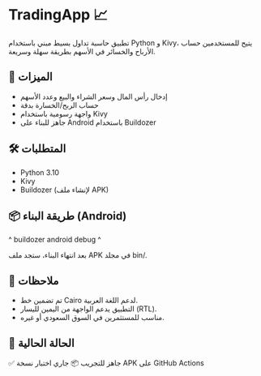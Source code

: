 # TradingApp 📈 
 
تطبيق حاسبة تداول بسيط مبني باستخدام Python و Kivy، يتيح للمستخدمين حساب الأرباح والخسائر في الأسهم بطريقة سهلة وسريعة. 
 
## 🚀 الميزات 
- إدخال رأس المال وسعر الشراء والبيع وعدد الأسهم 
- حساب الربح/الخسارة بدقة 
- واجهة رسومية باستخدام Kivy 
- جاهز للبناء على Android باستخدام Buildozer 
 
## 🛠️ المتطلبات 
- Python 3.10 
- Kivy 
- Buildozer (لإنشاء ملف APK) 
 
## 📦 طريقة البناء (Android) 
^ 
buildozer android debug 
^ 
 
بعد انتهاء البناء، ستجد ملف APK في مجلد bin/. 
 
## 🧾 ملاحظات 
- تم تضمين خط Cairo لدعم اللغة العربية. 
- التطبيق يدعم الواجهة من اليمين لليسار (RTL). 
- مناسب للمستثمرين في السوق السعودي أو غيره. 
 
## 📲 الحالة الحالية 
✅ جاهز للتجريب 
📦 جاري اختبار نسخة APK على GitHub Actions 
